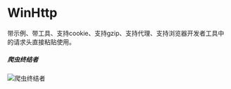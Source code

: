 # WinHttp
带示例、带工具、支持cookie、支持gzip、支持代理、支持浏览器开发者工具中的请求头直接粘贴使用。

##### 爬虫终结者
![爬虫终结者](https://raw.githubusercontent.com/telppa/SciTE4AutoHotkey-Plus/master/SciTE/技巧/21.%20调试爬虫.png)    
